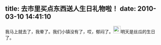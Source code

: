title: 去市里买点东西送人生日礼物啦！
date: 2010-03-10 14:41:10
---

<p>
	我马上就去了，我晕了。我们小镇没有了，哎，郁闷了。<img alt="" height="24" src="admin/ckeditor/plugins/smiley/images/6.gif" title="" width="24" />明天是丝瓜的生日了。</p>